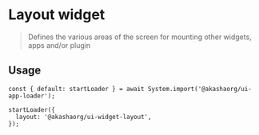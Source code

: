 # Layout widget

> Defines the various areas of the screen for mounting other widgets, apps and/or plugin

## Usage

```tsx
const { default: startLoader } = await System.import('@akashaorg/ui-app-loader');

startLoader({
  layout: '@akashaorg/ui-widget-layout',
});
```
